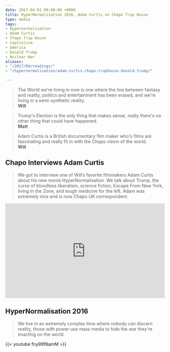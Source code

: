 ```yaml
---
date: 2017-04-01 00:00:00 +0000
title: HyperNormalisation 2016, Adam Curtis on Chapo Trap House
type: media
tags:
- Hypernormalisation
- Adam Curtis
- Chapo Trap House
- Capitalism
- America
- Donald Trump
- Nuclear War
aliases:
- "/2017/04/readings/"
- "/hypernormalisation/adam-curtis-chapo-traphouse-donald-trump/"

---
```

> The World we're living in now is one where the line between fantasy and reality, politics and entertainment has been erased, and we're living in a semi-synthetic reality.
> <br/>**Will**

> Trump's Election is the only thing that makes sense, really there's no other thing that could have happened.
> <br/>**Matt**

> Adam Curtis is a British documentary film maker who's films are fascinating and really fit in with the Chapo vision of the world.
> <br/>**Will**

## Chapo Interviews Adam Curtis

> We got to interview one of Will’s favorite filmmakers Adam Curtis about his new movie HyperNormalisation. We talk about Trump, the curse of bloodless liberalism, science fiction, Escape From New York, living in the Zone, and tough medicine for the left. Adam was extremely nice and is now Chapo UK correspondent.

<iframe width="100%" height="300" scrolling="no" frameborder="no" allow="autoplay" src="https://w.soundcloud.com/player/?url=https%3A//api.soundcloud.com/tracks/297489389&color=%23ff5500&auto_play=false&hide_related=false&show_comments=true&show_user=true&show_reposts=false&show_teaser=true&visual=true"></iframe>

## HyperNormalisation 2016

> We live in an extremely complex time where nobody can discern reality, those with
power use mass media to hide the war they're enacting on the world.

{{< youtube fny99f8amM >}}
